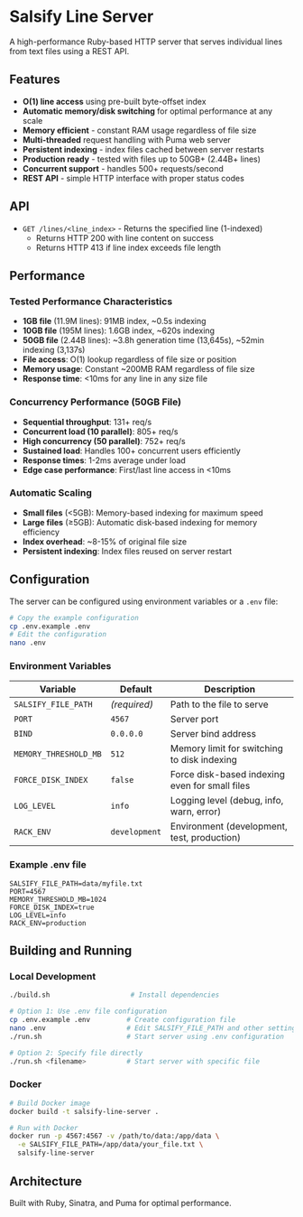 # Salsify Line Server

A high-performance Ruby-based HTTP server that serves individual lines from text files using a REST API.

## Features

- **O(1) line access** using pre-built byte-offset index
- **Automatic memory/disk switching** for optimal performance at any scale
- **Memory efficient** - constant RAM usage regardless of file size
- **Multi-threaded** request handling with Puma web server
- **Persistent indexing** - index files cached between server restarts
- **Production ready** - tested with files up to 50GB+ (2.44B+ lines)
- **Concurrent support** - handles 500+ requests/second
- **REST API** - simple HTTP interface with proper status codes

## API

- `GET /lines/<line_index>` - Returns the specified line (1-indexed)
  - Returns HTTP 200 with line content on success
  - Returns HTTP 413 if line index exceeds file length

## Performance

### Tested Performance Characteristics

- **1GB file** (11.9M lines): 91MB index, ~0.5s indexing
- **10GB file** (195M lines): 1.6GB index, ~620s indexing
- **50GB file** (2.44B lines): ~3.8h generation time (13,645s), ~52min indexing (3,137s)
- **File access**: O(1) lookup regardless of file size or position
- **Memory usage**: Constant ~200MB RAM regardless of file size
- **Response time**: <10ms for any line in any size file

### Concurrency Performance (50GB File)

- **Sequential throughput**: 131+ req/s
- **Concurrent load (10 parallel)**: 805+ req/s  
- **High concurrency (50 parallel)**: 752+ req/s
- **Sustained load**: Handles 100+ concurrent users efficiently
- **Response times**: 1-2ms average under load
- **Edge case performance**: First/last line access in <10ms

### Automatic Scaling

- **Small files** (<5GB): Memory-based indexing for maximum speed
- **Large files** (≥5GB): Automatic disk-based indexing for memory efficiency
- **Index overhead**: ~8-15% of original file size
- **Persistent indexing**: Index files reused on server restart

## Configuration

The server can be configured using environment variables or a `.env` file:

```bash
# Copy the example configuration
cp .env.example .env
# Edit the configuration
nano .env
```

### Environment Variables

| Variable | Default | Description |
|----------|---------|-------------|
| `SALSIFY_FILE_PATH` | *(required)* | Path to the file to serve |
| `PORT` | `4567` | Server port |
| `BIND` | `0.0.0.0` | Server bind address |
| `MEMORY_THRESHOLD_MB` | `512` | Memory limit for switching to disk indexing |
| `FORCE_DISK_INDEX` | `false` | Force disk-based indexing even for small files |
| `LOG_LEVEL` | `info` | Logging level (debug, info, warn, error) |
| `RACK_ENV` | `development` | Environment (development, test, production) |

### Example .env file

```env
SALSIFY_FILE_PATH=data/myfile.txt
PORT=4567
MEMORY_THRESHOLD_MB=1024
FORCE_DISK_INDEX=true
LOG_LEVEL=info
RACK_ENV=production
```

## Building and Running

### Local Development

```bash
./build.sh                    # Install dependencies

# Option 1: Use .env file configuration
cp .env.example .env         # Create configuration file
nano .env                    # Edit SALSIFY_FILE_PATH and other settings
./run.sh                     # Start server using .env configuration

# Option 2: Specify file directly
./run.sh <filename>          # Start server with specific file
```

### Docker

```bash
# Build Docker image
docker build -t salsify-line-server .

# Run with Docker
docker run -p 4567:4567 -v /path/to/data:/app/data \
  -e SALSIFY_FILE_PATH=/app/data/your_file.txt \
  salsify-line-server
```

## Architecture

Built with Ruby, Sinatra, and Puma for optimal performance.